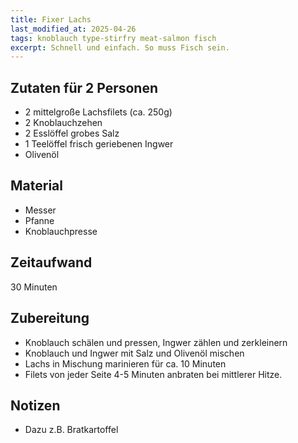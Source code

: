 ```yaml
---
title: Fixer Lachs
last_modified_at: 2025-04-26
tags: knoblauch type-stirfry meat-salmon fisch
excerpt: Schnell und einfach. So muss Fisch sein.
---
```

## Zutaten für 2 Personen
 * 2 mittelgroße Lachsfilets (ca. 250g)
 * 2 Knoblauchzehen
 * 2 Esslöffel grobes Salz
 * 1 Teelöffel frisch geriebenen Ingwer
 * Olivenöl
  
## Material
 * Messer
 * Pfanne
 * Knoblauchpresse

## Zeitaufwand
 30 Minuten

## Zubereitung
 * Knoblauch schälen und pressen, Ingwer zählen und zerkleinern
 * Knoblauch und Ingwer mit Salz und Olivenöl mischen
 * Lachs in Mischung marinieren für ca. 10 Minuten
 * Filets von jeder Seite 4-5 Minuten anbraten bei mittlerer Hitze.
 
## Notizen
 * Dazu z.B. Bratkartoffel 

